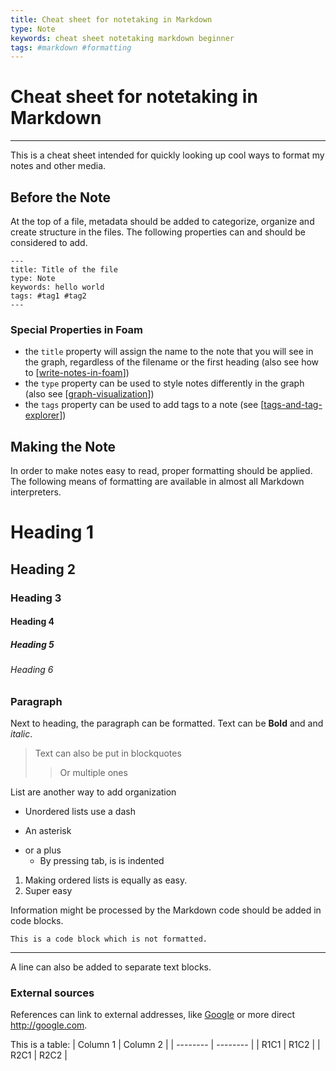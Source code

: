 ```yaml
---
title: Cheat sheet for notetaking in Markdown
type: Note
keywords: cheat sheet notetaking markdown beginner
tags: #markdown #formatting
---
```

# Cheat sheet for notetaking in Markdown
***
This is a cheat sheet intended for quickly looking up cool ways to format my notes and other media.
## Before the Note
At the top of a file, metadata should be added to categorize, organize and create structure in the files. The following properties can and should be considered to add.
```
---
title: Title of the file
type: Note
keywords: hello world
tags: #tag1 #tag2
---
```
### Special Properties in Foam
- the `title` property will assign the name to the note that you will see in the graph, regardless of the filename or the first heading (also see how to [[write-notes-in-foam]])
- the `type` property can be used to style notes differently in the graph (also see [[graph-visualization]])
- the `tags` property can be used to add tags to a note (see [[tags-and-tag-explorer]])

## Making the Note
In order to make notes easy to read, proper formatting should be applied. The following means of formatting are available in almost all Markdown interpreters.
# Heading 1
## Heading 2
### Heading 3
#### Heading 4
##### Heading 5
###### Heading 6  

### Paragraph 
Next to heading, the paragraph can be formatted. Text can be **Bold** and  and *italic*.
> Text can also be put in blockquotes
> > Or multiple ones

List are another way to add organization
- Unordered lists use a dash
* An asterisk
+ or a plus
  + By pressing tab, is is indented

1) Making ordered lists is equally as easy.
2) Super easy

Information might be processed by the Markdown code should be added in code blocks.
```
This is a code block which is not formatted.
```

***

A line can also be added to separate text blocks.

### External sources
References can link to external addresses, like [Google](http://google.com)  or more direct <http://google.com>.

This is a table:
| Column 1 | Column 2 |
| -------- | -------- |
| R1C1     | R1C2     |
| R2C1     | R2C2     |

[//begin]: # "Autogenerated link references for markdown compatibility"
[write-notes-in-foam]: how-to/write-notes-in-foam.md "Writing Notes"
[graph-visualization]: features/graph-visualization.md "Graph Visualization"
[tags-and-tag-explorer]: features/tags-and-tag-explorer.md "Tags and Tag Explorer"
[//end]: # "Autogenerated link references"